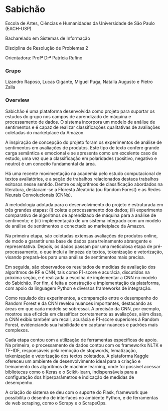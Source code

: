 # Sabichão
Escola de Artes, Ciências e Humanidades da Universidade de São Paulo (EACH-USP)

Bacharelado em Sistemas de Informação

Disciplina de Resolução de Problemas 2

Orientadora: Profª Drª Patrícia Rufino

### Grupo
Lizandro Raposo, Lucas Gigante, Miguel Puga, Natalia Augusto e Pietro Zalla

### Overview
Sabichão é uma plataforma desenvolvida como projeto para suportar os estudos do grupo nos campos de aprendizado de máquina e processamento de dados. O sistema incorpora um modelo de análise de sentimentos e é capaz de realizar classificações qualitativas de avaliações coletadas do marketplace da Amazon. 

A inspiração de concepção do projeto foram os experimentos de análise de sentimentos em avaliações de produtos. Este tipo de texto confere grande carga semântica e emocional e se apresenta como um excelente caso de estudo, uma vez que a classificação em polaridades (positivo, negativo e neutro) é um conceito fundamental da área.

Há uma recente movimentação na academia pelo estudo computacional de textos avaliatórios, e a seção de trabalhos relacionados destaca trabalhos exitosos nesse sentido. Dentre os algoritmos de classificação abordados na literatura, destacam-se a Floresta Aleatória (ou Random Forest) e as Redes Neurais Convolucionais (CNNs).

A metodologia adotada para o desenvolvimento do projeto é estruturada em três grandes etapas: (i) coleta e processamento dos dados; (ii) experimento comparativo de algoritmos de aprendizado de máquina para a análise de sentimento; e (iii) implementação de um sistema integrado com um modelo de análise de sentimentos e conectado ao marketplace da Amazon.

Na primeira etapa, são coletadas extensas avaliações de produtos online, de modo a garantir uma base de dados para treinamento abrangente e representativa. Depois, os dados passam por uma meticulosa etapa de pré-processamento, o que inclui a limpeza de textos, tokenização e vetorização, visando prepará-los para uma análise de sentimentos mais precisa. 

Em seguida, são observados os resultados de medidas de avaliação dos algoritmos de RF e CNN, tais como F1-score e acurácia, discutidos na próxima seção, e é realizada a escolha de implementar a CNN no modelo do Sabichão. Por fim, é feita a construção e implementação da plataforma, com apoio da linguagem Python e diversos frameworks de integração.

Como resulado dos experimentos, a comparação entre o desempenho do Random Forest e da CNN revelou nuances
importantes, destacando as áreas em que cada modelo se sobressai. A precisão da CNN, por exemplo, mostrou sua eficácia em classificar corretamente as avaliações, além disso, a CNN exibiu também um recall, acurácia e F1-score superiores à Random Forest, evidenciando sua habilidade em capturar nuances e padrões mais complexos.

Cada etapa contou com a utilização de ferramentas específicas de apoio. Na primeira, o processamento de dados contou com os frameworks NLTK e TF-IDF, responsáveis pela remoção de stopwords, lematização, tokenização e vetorização dos textos coletados. A plataforma Kaggle ofereceu um ambiente de desenvolvimento ideal para a criação e treinamento dos algoritmos de machine learning, onde foi possível acessar bibliotecas como o Keras e o Scikit-learn, indispensáveis para a configuração dos hiperparâmetros e indicação de medidas de desempenho. 

A criação do sistema se deu com o suporte do Flask, framework que possibilita o desenho de interfaces no ambiente Python, e de ferramentas de web scraping, como o Scrapy e o ScrapeOps.
